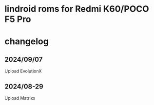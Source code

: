 # lindroid roms for Redmi K60/POCO F5 Pro
# changelog
## 2024/09/07
Upload EvolutionX
## 2024/08-29
Upload Matrixx
